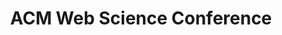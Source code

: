 ---
dateStart: 2014-06-23
dateEnd: 2014-06-26
title: "ACM Web Science Conference"
venue: "ACM Web Science Conference"
organizer:
credit: "Places & Spaces"
city: Bloomington
state: IN
country: USA
pdfLink: 20140623-acm-web-conference.pdf
venueImages:
 - sm: image01.sm.jpg
   lg: image01.lg.jpg
 - sm: image02.sm.jpg
   lg: image02.lg.jpg
 - sm: image03.sm.jpg
   lg: image03.lg.jpg
 - sm: image04.sm.jpg
   lg: image04.lg.jpg
 - sm: image05.sm.jpg
   lg: image05.lg.jpg
 - sm: image06.sm.jpg
   lg: image06.lg.jpg
 - sm: image07.sm.jpg
   lg: image07.lg.jpg
 - sm: image08.sm.jpg
   lg: image08.lg.jpg
 - sm: image09.sm.jpg
   lg: image09.lg.jpg
 - sm: image10.sm.jpg
   lg: image10.lg.jpg
 - sm: image11.sm.jpg
   lg: image11.lg.jpg
 - sm: image12.sm.jpg
   lg: image12.lg.jpg
 - sm: image13.sm.jpg
   lg: image13.lg.jpg
---